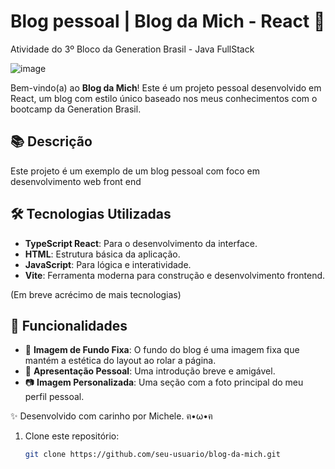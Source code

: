 # Blog pessoal | Blog da Mich - React 🌸
 Atividade do 3º Bloco da Generation Brasil - Java FullStack
 
![image](![image](https://github.com/user-attachments/assets/3c534054-84b2-44ab-85fc-c57bc38a7885)
)

Bem-vindo(a) ao **Blog da Mich**! Este é um projeto pessoal desenvolvido em React, um blog com estilo único baseado nos meus conhecimentos com o bootcamp da Generation Brasil.

## 📚 Descrição

Este projeto é um exemplo de um blog pessoal com foco em desenvolvimento web front end

## 🛠️ Tecnologias Utilizadas

- **TypeScript React**: Para o desenvolvimento da interface.
- **HTML**: Estrutura básica da aplicação.
- **JavaScript**: Para lógica e interatividade.
- **Vite**: Ferramenta moderna para construção e desenvolvimento frontend.
  
(Em breve acrécimo de mais tecnologias)

## 🎨 Funcionalidades

- 🌈 **Imagem de Fundo Fixa**: O fundo do blog é uma imagem fixa que mantém a estética do layout ao rolar a página.
- 💬 **Apresentação Pessoal**: Uma introdução breve e amigável.
- 📷 **Imagem Personalizada**: Uma seção com a foto principal do meu perfil pessoal.

✨ Desenvolvido com carinho por Michele. ฅ•ω•ฅ

1. Clone este repositório:
   ```bash
   git clone https://github.com/seu-usuario/blog-da-mich.git
